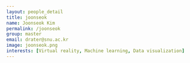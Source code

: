 ```yaml
---
layout: people_detail
title: joonseok
name: Joonseok Kim
permalink: /joonseok
group: master
email: drater@snu.ac.kr
image: joonseok.png
interests: [Virtual reality, Machine learning, Data visualization]
---
```

